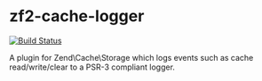 zf2-cache-logger
================
[![Build Status](https://secure.travis-ci.org/brettmc/zf2-cache-logger.png)](http://travis-ci.org/brettmc/zf2-cache-logger)

A plugin for Zend\Cache\Storage which logs events such as cache read/write/clear to a PSR-3 compliant logger.

